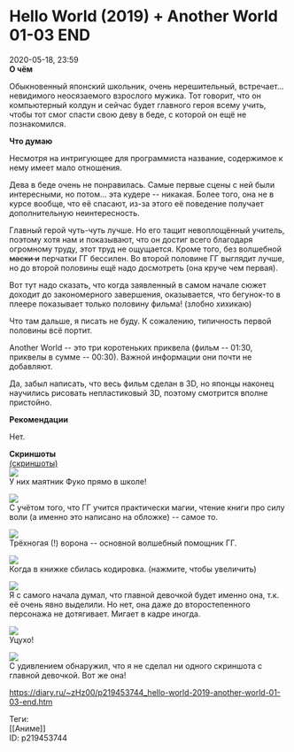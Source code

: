 Hello World (2019) + Another World 01-03 END
=============================================

   
 2020-05-18, 23:59   
   **О чём**    
   
 Обыкновенный японский школьник, очень нерешительный, встречает... невидимого неосязаемого взрослого мужика. Тот говорит, что он компьютерный колдун и сейчас будет главного героя всему учить, чтобы тот смог спасти свою деву в беде, с которой он ещё не познакомился.   
   
  **Что думаю**    
   
 Несмотря на интригующее для программиста название, содержимое к нему имеет мало отношения.   
   
 Дева в беде очень не понравилась. Самые первые сцены с ней были интересными, но потом... эта кудере -- никакая. Более того, она не в курсе вообще, что её спасают, из-за этого её поведение получает дополнительную неинтересность.   
   
 Главный герой чуть-чуть лучше. Но его тащит невоплощённый учитель, поэтому хотя нам и показывают, что он достиг всего благодаря огромному труду, этот труд не ощущается. Кроме того, без волшебной  ~~маски и~~  перчатки ГГ бессилен. Во второй половине ГГ выглядит лучше, но до второй половины ещё надо досмотреть (она круче чем первая).   
   
 Вот тут надо сказать, что когда заявленный в самом начале сюжет доходит до закономерного завершения, оказывается, что бегунок-то в плеере показывает только половину фильма! (злобно хихикаю)   
   
 Что там дальше, я писать не буду. К сожалению, типичность первой половины всё портит.   
   
 Another World -- это три коротеньких приквела (фильм -- 01:30, приквелы в сумме -- 00:30). Важной информации они почти не добавляют.   
   
 Да, забыл написать, что весь фильм сделан в 3D, но японцы наконец научились рисовать непластиковый 3D, поэтому смотрится вполне пристойно.   
   
  **Рекомендации**    
   
 Нет.   
   
  **Скриншоты**    
  [(скриншоты)](https://zHz00.diary.ru/p219453744.htm?index=1#linkmore219453744m1)       
  [![](https://i.imgur.com/T7NtDeZl.png)](https://i.imgur.com/T7NtDeZ.png)    
 У них маятник Фуко прямо в школе!   
   
  [![](https://i.imgur.com/PT1LbQ0l.png)](https://i.imgur.com/PT1LbQ0.png)    
 С учётом того, что ГГ учится практически магии, чтение книги про силу воли (а именно это написано на обложке) -- самое то.   
   
  [![](https://i.imgur.com/5tZFjWal.png)](https://i.imgur.com/5tZFjWa.png)    
 Трёхногая (!) ворона -- основной волшебный помощник ГГ.   
   
  [![](https://i.imgur.com/0uDCtB0l.png)](https://i.imgur.com/0uDCtB0.png)    
 Когда в книжке сбилась кодировка. (нажмите, чтобы увеличить)   
   
  [![](https://i.imgur.com/037os4ql.png)](https://i.imgur.com/037os4q.png)    
 Я с самого начала думал, что главной девочкой будет именно она, т.к. её очень явно выделили. Но нет, она даже до второстепенного персонажа не дотягивает. Мигает в кадре иногда.   
   
  [![](https://i.imgur.com/U7PbXHol.png)](https://i.imgur.com/U7PbXHo.png)    
 Уцухо!   
   
  [![](https://i.imgur.com/iYUiEMvl.png)](https://i.imgur.com/iYUiEMv.png)    
 С удивлением обнаружил, что я не сделал ни одного скриншота с главной девочкой. Вот же она!   
      
    
 <https://diary.ru/~zHz00/p219453744_hello-world-2019-another-world-01-03-end.htm>   
   
 Теги:   
 [[Аниме]]   
 ID: p219453744
